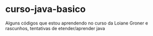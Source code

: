 # curso-java-basico
 Alguns códigos que estou aprendendo no curso da Loiane Groner e rascunhos, tentativas de etender/aprender java
